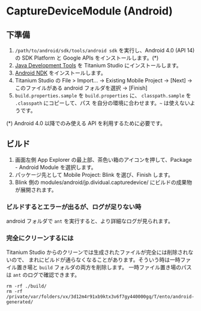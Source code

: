 # CaptureDeviceModule (Android)

## 下準備

1. ``/path/to/android/sdk/tools/android sdk`` を実行し、Android 4.0 (API 14) の SDK Platform と Google APIs をインストールします。(*)
1. [Java Development Tools][1] を Titanium Studio にインストールします。
1. [Android NDK][2] をインストールします。
1. Titanium Studio の File > Import... → Existing Mobile Project →
[Next] → このファイルがある android フォルダを選択 → [Finish]
1. `build.properties.sample` を `build.properties` に、 `classpath.sample` を `.classpath` にコピーして、パス
を自分の環境に合わせます。`~` は使えないようです。

(*) Android 4.0 以降でのみ使える API を利用するために必要です。

[1]: http://docs.appcelerator.com/titanium/latest/#!/guide/Installing_the_Java_Development_Tools
[2]: http://docs.appcelerator.com/titanium/latest/#!/guide/Installing_the_Android_NDK

## ビルド

1. 画面左側 App Explorer の最上部、茶色い箱のアイコンを押して、Package - Android Module を選択します。
1. パッケージ先として Mobile Project: Blink を選び、Finish します。
1. Blink 側の modules/android/jp.dividual.capturedevice/ にビルドの成果物が展開されます。

### ビルドするとエラーが出るが、ログが足りない時

android フォルダで `ant` を実行すると、より詳細なログが見られます。

### 完全にクリーンするには

Titanium Studio からのクリーンでは生成されたファイルが完全には削除されないので、
まれにビルドが通らなくなることがあります。そういう時は一時ファイル置き場と `build` フォルダの両方を削除します。
一時ファイル置き場のパスは `ant` のログで確認できます。

```
rm -rf ./build/
rm -rf /private/var/folders/vx/3d12m4r91xb9ktx3v6f7gy440000gq/T/ento/android-generated/
````
